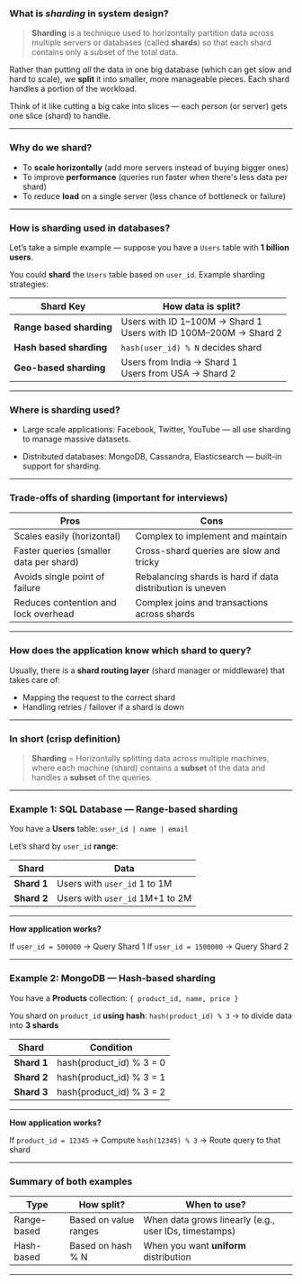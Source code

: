 ### What is *sharding* in system design?

> **Sharding** is a technique used to horizontally partition data across multiple servers or databases (called **shards**) so that each shard contains only a subset of the total data.

Rather than putting *all* the data in one big database (which can get slow and hard to scale), we **split** it into smaller, more manageable pieces. Each shard handles a portion of the workload.

Think of it like cutting a big cake into slices — each person (or server) gets one slice (shard) to handle.

---

### Why do we shard?

* To **scale horizontally** (add more servers instead of buying bigger ones)
* To improve **performance** (queries run faster when there's less data per shard)
* To reduce **load** on a single server (less chance of bottleneck or failure)

---

### How is sharding used in databases?

Let’s take a simple example — suppose you have a `Users` table with **1 billion users**.

You could **shard** the `Users` table based on `user_id`.
Example sharding strategies:

| **Shard Key**            | **How data is split?**                                              |
| ------------------------ | ------------------------------------------------------------------- |
| **Range based sharding** | Users with ID 1–100M → Shard 1<br>Users with ID 100M–200M → Shard 2 |
| **Hash based sharding**  | `hash(user_id) % N` decides shard                                   |
| **Geo-based sharding**   | Users from India → Shard 1<br>Users from USA → Shard 2              |

---

### Where is sharding used?

* Large scale applications:
  Facebook, Twitter, YouTube — all use sharding to manage massive datasets.

* Distributed databases:
  MongoDB, Cassandra, Elasticsearch — built-in support for sharding.

---

### Trade-offs of sharding (important for interviews)

| **Pros**                                | **Cons**                                                  |
| --------------------------------------- | --------------------------------------------------------- |
| Scales easily (horizontal)              | Complex to implement and maintain                         |
| Faster queries (smaller data per shard) | Cross-shard queries are slow and tricky                   |
| Avoids single point of failure          | Rebalancing shards is hard if data distribution is uneven |
| Reduces contention and lock overhead    | Complex joins and transactions across shards              |

---

### How does the application know which shard to query?

Usually, there is a **shard routing layer** (shard manager or middleware) that takes care of:

* Mapping the request to the correct shard
* Handling retries / failover if a shard is down

---

### In short (crisp definition)

> **Sharding** = Horizontally splitting data across multiple machines, where each machine (shard) contains a **subset** of the data and handles a **subset** of the queries.

---


### **Example 1: SQL Database — Range-based sharding**

You have a **Users** table:
`user_id | name | email`

Let’s shard by `user_id` **range**:

| **Shard**   | **Data**                        |
| ----------- | ------------------------------- |
| **Shard 1** | Users with `user_id` 1 to 1M    |
| **Shard 2** | Users with `user_id` 1M+1 to 2M |

---

**How application works?**

If `user_id = 500000` → Query Shard 1
If `user_id = 1500000` → Query Shard 2

---

### **Example 2: MongoDB — Hash-based sharding**

You have a **Products** collection:
`{ product_id, name, price }`

You shard on `product_id` **using hash**:
`hash(product_id) % 3` → to divide data into **3 shards**

| **Shard**   | **Condition**             |
| ----------- | ------------------------- |
| **Shard 1** | hash(product\_id) % 3 = 0 |
| **Shard 2** | hash(product\_id) % 3 = 1 |
| **Shard 3** | hash(product\_id) % 3 = 2 |

---

**How application works?**

If `product_id = 12345`
→ Compute `hash(12345) % 3`
→ Route query to that shard

---

### **Summary of both examples**

| **Type**    | **How split?**        | **When to use?**                                      |
| ----------- | --------------------- | ----------------------------------------------------- |
| Range-based | Based on value ranges | When data grows linearly (e.g., user IDs, timestamps) |
| Hash-based  | Based on hash % N     | When you want **uniform** distribution                |

---
